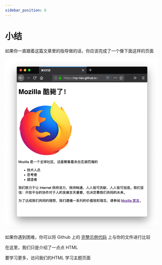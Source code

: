 ```yaml
---
sidebar_position: 6
---
```


# 小结

如果你一直跟着这篇文章里的指导做的话，你应该完成了一个像下面这样的页面

![44](	../img/44.png)

如果你遇到困难，你可以将 Github 上的 [ 完整示例代码](https://github.com/roy-tian/learning-area/tree/master/extras/getting-started-web/beginner-html-site) 上与你的文件进行比较

在这里，我们只是介绍了一点点 HTML

要学习更多，访问我们的HTML 学习主题页面